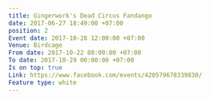 ```yaml
---
title: Gingerwork's Dead Circus Fandango
date: 2017-06-27 18:49:00 +07:00
position: 2
Event date: 2017-10-28 12:00:00 +07:00
Venue: Birdcage
From date: 2017-10-22 08:00:00 +07:00
To date: 2017-10-29 00:00:00 +07:00
Is on top: true
Link: https://www.facebook.com/events/420579678339830/
Feature type: white
---
```


